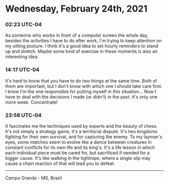# Wednesday, February 24th, 2021

### 02:23 UTC-04

As someone who works in front of a computer screen the whole day, besides the activities
I have to do after work, I'm trying to keep attention on my sitting posture. I think
it's a good idea to set hourly reminders to stand up and stretch. Maybe some kind
of exercise in these moments is also an interesting idea.

### 14:17 UTC-04

It's hard to know that you have to do two things at the same time. Both of them
are important, but I don't know with which one I should take care first. I know
I'm the one responsible for putting myself in this situation... Now I have to deal
with the decisions I made (or didn't) in the past. It's only one more week. Concentrate!

### 23:58 UTC-04

It fascinates me the techniques used by experts and the beauty of chess. It's not
simply a strategy game, it's a territorial dispute. It's two kingdoms fighting for
their own survival, and for capturing the enemy. To my layman's eyes, some matches
seem to evolve like a dance between creatures in constant conflicts for its own
life and its king's. It's a life lesson in which each individual piece must be cared
for, but sacrificed if needed for a bigger cause. It's like walking in the tightrope,
where a single slip may cause a chain reaction of that will lead you to defeat.

---

Campo Grande - MS, Brazil
